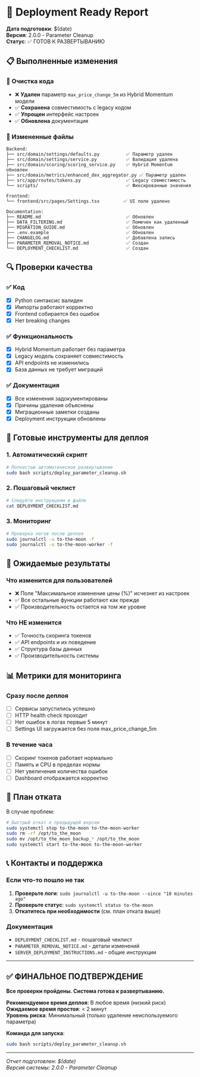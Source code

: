# 🚀 Deployment Ready Report

**Дата подготовки**: $(date)  
**Версия**: 2.0.0 - Parameter Cleanup  
**Статус**: ✅ ГОТОВ К РАЗВЕРТЫВАНИЮ

## 📋 Выполненные изменения

### 🧹 Очистка кода
- ❌ **Удален** параметр `max_price_change_5m` из Hybrid Momentum модели
- ✅ **Сохранена** совместимость с legacy кодом
- ✅ **Упрощен** интерфейс настроек
- ✅ **Обновлена** документация

### 📁 Измененные файлы
```
Backend:
├── src/domain/settings/defaults.py          ✅ Параметр удален
├── src/domain/settings/service.py           ✅ Валидация удалена  
├── src/domain/scoring/scoring_service.py    ✅ Hybrid Momentum обновлен
├── src/domain/metrics/enhanced_dex_aggregator.py ✅ Параметр удален
├── src/app/routes/tokens.py                 ✅ Legacy совместимость
└── scripts/                                 ✅ Фиксированные значения

Frontend:
└── frontend/src/pages/Settings.tsx         ✅ UI поле удалено

Documentation:
├── README.md                                ✅ Обновлен
├── DATA_FILTERING.md                        ✅ Помечен как удаленный
├── MIGRATION_GUIDE.md                       ✅ Обновлен
├── .env.example                             ✅ Обновлен
├── CHANGELOG.md                             ✅ Добавлена запись
├── PARAMETER_REMOVAL_NOTICE.md              ✅ Создан
└── DEPLOYMENT_CHECKLIST.md                  ✅ Создан
```

## 🔍 Проверки качества

### ✅ Код
- [x] Python синтаксис валиден
- [x] Импорты работают корректно
- [x] Frontend собирается без ошибок
- [x] Нет breaking changes

### ✅ Функциональность
- [x] Hybrid Momentum работает без параметра
- [x] Legacy модель сохраняет совместимость
- [x] API endpoints не изменились
- [x] База данных не требует миграций

### ✅ Документация
- [x] Все изменения задокументированы
- [x] Причины удаления объяснены
- [x] Миграционные заметки созданы
- [x] Deployment инструкции обновлены

## 🚀 Готовые инструменты для деплоя

### 1. Автоматический скрипт
```bash
# Полностью автоматическое развертывание
sudo bash scripts/deploy_parameter_cleanup.sh
```

### 2. Пошаговый чеклист
```bash
# Следуйте инструкциям в файле
cat DEPLOYMENT_CHECKLIST.md
```

### 3. Мониторинг
```bash
# Проверка логов после деплоя
sudo journalctl -u to-the-moon -f
sudo journalctl -u to-the-moon-worker -f
```

## 🎯 Ожидаемые результаты

### Что изменится для пользователей
- ❌ Поле "Максимальное изменение цены (%)" исчезнет из настроек
- ✅ Все остальные функции работают как прежде
- ✅ Производительность остается на том же уровне

### Что НЕ изменится
- ✅ Точность скоринга токенов
- ✅ API endpoints и их поведение
- ✅ Структура базы данных
- ✅ Производительность системы

## 📊 Метрики для мониторинга

### Сразу после деплоя
- [ ] Сервисы запустились успешно
- [ ] HTTP health check проходит
- [ ] Нет ошибок в логах первые 5 минут
- [ ] Settings UI загружается без поля max_price_change_5m

### В течение часа
- [ ] Скоринг токенов работает нормально
- [ ] Память и CPU в пределах нормы
- [ ] Нет увеличения количества ошибок
- [ ] Dashboard отображается корректно

## 🚨 План отката

В случае проблем:
```bash
# Быстрый откат к предыдущей версии
sudo systemctl stop to-the-moon to-the-moon-worker
sudo rm -rf /opt/to_the_moon
sudo mv /opt/to_the_moon_backup_* /opt/to_the_moon
sudo systemctl start to-the-moon to-the-moon-worker
```

## 📞 Контакты и поддержка

### Если что-то пошло не так
1. **Проверьте логи**: `sudo journalctl -u to-the-moon --since "10 minutes ago"`
2. **Проверьте статус**: `sudo systemctl status to-the-moon`
3. **Откатитесь при необходимости** (см. план отката выше)

### Документация
- `DEPLOYMENT_CHECKLIST.md` - пошаговый чеклист
- `PARAMETER_REMOVAL_NOTICE.md` - детали изменений
- `SERVER_DEPLOYMENT_INSTRUCTIONS.md` - общие инструкции

---

## ✅ ФИНАЛЬНОЕ ПОДТВЕРЖДЕНИЕ

**Все проверки пройдены. Система готова к развертыванию.**

**Рекомендуемое время деплоя**: В любое время (низкий риск)  
**Ожидаемое время простоя**: < 2 минут  
**Уровень риска**: Минимальный (только удаление неиспользуемого параметра)

**Команда для запуска**:
```bash
sudo bash scripts/deploy_parameter_cleanup.sh
```

---
*Отчет подготовлен: $(date)*  
*Версия системы: 2.0.0 - Parameter Cleanup*